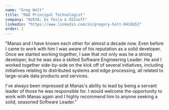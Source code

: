 ```yaml
---
name: "Greg Holt"
title: "R&D Principal Technologist"
company: "AVEVA; Ex Tesla & OSIsoft"
linkedin: "https://www.linkedin.com/in/gregory-holt-8416b53"
order: 1
---
```


"Manas and I have known each other for almost a decade now. Even before I came to work with him I was aware of his reputation as a solid developer. Once we started working together, I saw that not only was he a strong developer, but he was also a skilled Software Engineering Leader. He and I worked together side-by-side on the kick off of several initiatives, including initiatives relating to distributed systems and edge processing, all related to large-scale data products and services. 

I've always been impressed at Manas's ability to lead by being a servant leader of those he was responsible for. I would welcome the opportunity to work with Manas again and I highly recommend him to anyone seeking a solid, seasoned Software Leader."
